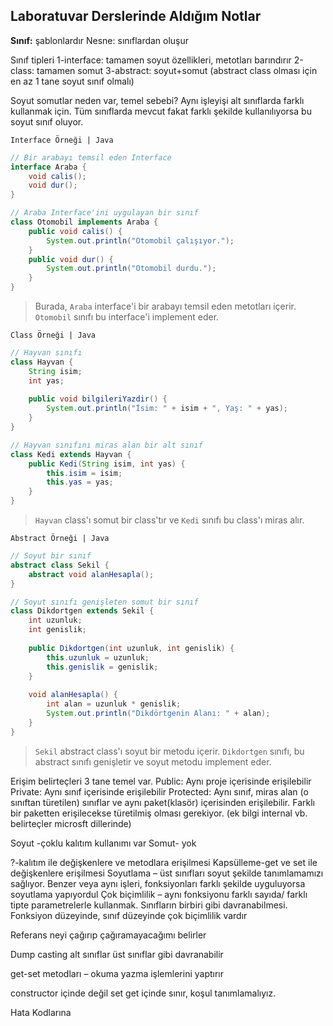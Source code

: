 ## Laboratuvar Derslerinde Aldığım Notlar

**Sınıf:** şablonlardır
Nesne: sınıflardan oluşur

Sınıf tipleri
1-interface: tamamen soyut özellikleri, metotları barındırır
2-class: tamamen  somut 
3-abstract: soyut+somut (abstract  class olması için en az 1 tane soyut sınıf olmalı)

Soyut somutlar neden var, temel sebebi?
Aynı işleyişi alt sınıflarda farklı kullanmak için. 
Tüm sınıflarda mevcut fakat farklı şekilde kullanılıyorsa bu soyut sınıf oluyor.

`Interface Örneği | Java`
```java
// Bir arabayı temsil eden Interface
interface Araba {
    void calis();
    void dur();
}

// Araba Interface'ini uygulayan bir sınıf
class Otomobil implements Araba {
    public void calis() {
        System.out.println("Otomobil çalışıyor.");
    }
    public void dur() {
        System.out.println("Otomobil durdu.");
    }
}
```
> Burada, `Araba` interface'i bir arabayı temsil eden metotları içerir. `Otomobil` sınıfı bu interface'i implement eder.

`Class Örneği | Java`
```java
// Hayvan sınıfı
class Hayvan {
    String isim;
    int yas;
    
    public void bilgileriYazdir() {
        System.out.println("İsim: " + isim + ", Yaş: " + yas);
    }
}

// Hayvan sınıfını miras alan bir alt sınıf
class Kedi extends Hayvan {
    public Kedi(String isim, int yas) {
        this.isim = isim;
        this.yas = yas;
    }
}
```
> `Hayvan` class'ı somut bir class'tır ve `Kedi` sınıfı bu class'ı miras alır.

`Abstract Örneği | Java`
```java
// Soyut bir sınıf
abstract class Sekil {
    abstract void alanHesapla();
}

// Soyut sınıfı genişleten somut bir sınıf
class Dikdortgen extends Sekil {
    int uzunluk;
    int genislik;
    
    public Dikdortgen(int uzunluk, int genislik) {
        this.uzunluk = uzunluk;
        this.genislik = genislik;
    }
    
    void alanHesapla() {
        int alan = uzunluk * genislik;
        System.out.println("Dikdörtgenin Alanı: " + alan);
    }
}
```
> `Sekil` abstract class'ı soyut bir metodu içerir. `Dikdortgen` sınıfı, bu abstract sınıfı genişletir ve soyut metodu implement eder.

Erişim belirteçleri
3 tane temel var.
Public: Aynı proje içerisinde erişilebilir
Private: Aynı sınıf içerisinde erişilebilir
Protected: Aynı sınıf, miras alan (o sınıftan türetilen) sınıflar ve aynı paket(klasör) içerisinden erişilebilir. Farklı bir paketten erişilecekse türetilmiş olması gerekiyor.
(ek bilgi  internal vb. belirteçler microsft dillerinde)

Soyut -çoklu kalıtım kullanımı var
Somut- yok

?-kalıtım ile değişkenlere ve metodlara erişilmesi
Kapsülleme-get ve set ile değişkenlere erişilmesi
Soyutlama – üst sınıfları soyut şekilde tanımlamamızı sağlıyor. Benzer veya aynı işleri, fonksiyonları farklı şekilde uyguluyorsa soyutlama yapıyordul
Çok biçimlilik – aynı fonksiyonu farklı sayıda/ farklı tipte parametrelerle kullanmak.
Sınıfların birbiri gibi davranabilmesi.
Fonksiyon düzeyinde, sınıf düzeyinde çok biçimlilik vardır

Referans neyi çağırıp çağıramayacağımı belirler

Dump casting
alt sınıflar üst sınıflar gibi davranabilir

get-set metodları – okuma yazma işlemlerini yaptırır

constructor içinde değil set get içinde sınır, koşul tanımlamalıyız. 


Hata Kodlarına 
